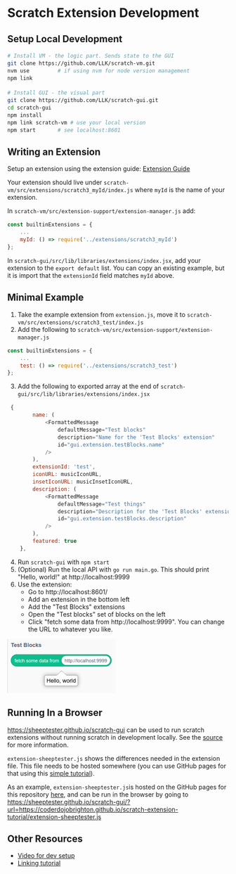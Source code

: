 # Scratch Extension Development

## Setup Local Development
```bash
# Install VM - the logic part. Sends state to the GUI
git clone https://github.com/LLK/scratch-vm.git 
nvm use			# if using nvm for node version management
npm link

# Install GUI - the visual part
git clone https://github.com/LLK/scratch-gui.git 
cd scratch-gui
npm install
npm link scratch-vm	# use your local version
npm start		# see localhost:8601
```

## Writing an Extension
Setup an extension using the extension guide:
[Extension Guide](https://github.com/scratchfoundation/scratch-vm/blob/develop/docs/extensions.md)

Your extension should live under `scratch-vm/src/extensions/scratch3_myId/index.js` where `myId` is the name of your extension.

In `scratch-vm/src/extension-support/extension-manager.js` add:
```js
const builtinExtensions = {
	...
    myId: () => require('../extensions/scratch3_myId')
};
```

In `scratch-gui/src/lib/libraries/extensions/index.jsx`, add your extension to the `export default` list. You can copy an existing example, but it is import that the `extensionId` field matches `myId` above.

## Minimal Example

1. Take the example extension from `extension.js`, move it to `scratch-vm/src/extensions/scratch3_test/index.js`
2. Add the following to `scratch-vm/src/extension-support/extension-manager.js`
```js
const builtinExtensions = {
	...
    test: () => require('../extensions/scratch3_test')
};
```
3. Add the following to exported array at the end of `scratch-gui/src/lib/libraries/extensions/index.jsx`
```js
 {
        name: (
            <FormattedMessage
                defaultMessage="Test blocks"
                description="Name for the 'Test Blocks' extension"
                id="gui.extension.testBlocks.name"
            />
        ),
        extensionId: 'test',
        iconURL: musicIconURL,
        insetIconURL: musicInsetIconURL,
        description: (
            <FormattedMessage
                defaultMessage="Test things"
                description="Description for the 'Test Blocks' extension"
                id="gui.extension.testBlocks.description"
            />
        ),
        featured: true
    },
```
4. Run `scratch-gui` with `npm start`
5. (Optional) Run the local API with `go run main.go`. This should print "Hello, world!" at http://localhost:9999
6. Use the extension:
    - Go to http://localhost:8601/
    - Add an extension in the bottom left
    - Add the "Test Blocks" extensions
    - Open the "Test blocks" set of blocks on the left
    - Click "fetch some data from http://localhost:9999". You can change the URL to whatever you like.

![Example extension result](./test-extension.png)

## Running In a Browser

https://sheeptester.github.io/scratch-gui can be used to run scratch extensions without running scratch in development locally. See the [source](https://github.com/SheepTester/scratch-gui) for more information.

`extension-sheeptester.js` shows the differences needed in the extension file. This file needs to be hosted somewhere (you can use GitHub pages for that using this [simple tutorial](https://www.linkedin.com/pulse/quick-hack-hosting-files-github-jc-lee/)).

As an example, `extension-sheeptester.js`is hosted on the GitHub pages for this repository [here](https://coderdojobrighton.github.io/scratch-extension-tutorial/extension-sheeptester.js), and can be run in the browser by going to https://sheeptester.github.io/scratch-gui/?url=https://coderdojobrighton.github.io/scratch-extension-tutorial/extension-sheeptester.js

## Other Resources
- [Video for dev setup](https://www.youtube.com/watch?v=KsnIUs4Fmx0&t=993s)
- [Linking tutorial](https://scratch.mit.edu/discuss/m/topic/607994/)
